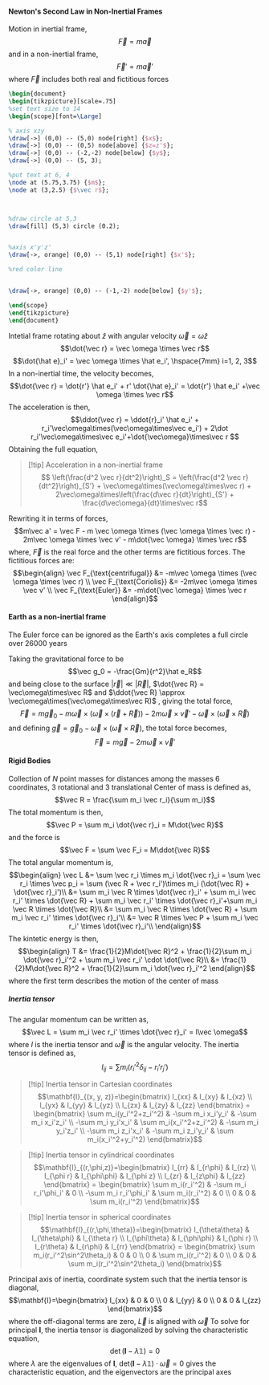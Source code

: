 #### Newton's Second Law in Non-Inertial Frames
Motion in inertial frame, $$\vec F = m\vec a$$
and in a non-inertial frame, $$\vec F' = m\vec a'$$
where $\vec F$ includes both real and fictitious forces
```tikz
\begin{document}
\begin{tikzpicture}[scale=.75]
%set text size to 14
\begin{scope}[font=\Large]

% axis xzy
\draw[->] (0,0) -- (5,0) node[right] {$x$};
\draw[->] (0,0) -- (0,5) node[above] {$z=z'$};
\draw[->] (0,0) -- (-2,-2) node[below] {$y$};
\draw[->] (0,0) -- (5, 3);

%put text at 6, 4
\node at (5.75,3.75) {$m$};
\node at (3,2.5) {$\vec r$};



%draw circle at 5,3
\draw[fill] (5,3) circle (0.2);


%axis x'y'z'
\draw[->, orange] (0,0) -- (5,1) node[right] {$x'$};

%red color line


\draw[->, orange] (0,0) -- (-1,-2) node[below] {$y'$};

\end{scope}
\end{tikzpicture}
\end{document}
```

Intetial frame rotating about $\hat z$ with angular velocity $\vec\omega=\omega\hat z$ 
$$\dot{\vec r} = \vec \omega \times \vec r$$
$$\dot{\hat e}_i' = \vec \omega \times \hat e_i', \hspace{7mm} i=1, 2, 3$$
In a non-inertial time, the velocity becomes, $$\dot{\vec r} = \dot{r'} \hat e_i' +  r' \dot{\hat e}_i' = \dot{r'} \hat e_i' +\vec \omega \times \vec r$$
The acceleration is then, $$\ddot{\vec r} = \ddot{r}_i' \hat e_i' + r_i'\vec\omega\times(\vec\omega\times\vec e_i') + 2\dot r_i'\vec\omega\times\vec e_i'+\dot{\vec\omega}\times\vec r $$
Obtaining the full equation,

>[!tip] Acceleration in a non-inertial frame
>$$ \left(\frac{d^2 \vec r}{dt^2}\right)_S = \left(\frac{d^2 \vec r}{dt^2}\right)_{S'} + \vec\omega\times(\vec\omega\times\vec r) + 2\vec\omega\times\left(\frac{d\vec r}{dt}\right)_{S'} + \frac{d\vec\omega}{dt}\times\vec r$$

Rewriting it in terms of forces, $$m\vec a' = \vec F - m \vec \omega \times (\vec \omega \times \vec r) - 2m\vec \omega \times \vec v' - m\dot{\vec \omega} \times \vec r$$
where, $\vec F$ is the real force and the other terms are fictitious forces. The fictitious forces are: 
$$\begin{align} \vec F_{\text{centrifugal}} &= -m\vec \omega \times (\vec \omega \times \vec r) \\
\vec F_{\text{Coriolis}} &= -2m\vec \omega \times \vec v' \\
\vec F_{\text{Euler}} &= -m\dot{\vec \omega} \times \vec r \end{align}$$
#### Earth as a non-inertial frame
The Euler force can be ignored as the Earth's axis completes a full circle over 26000 years

Taking the gravitational force to be $$\vec g_0 = -\frac{Gm}{r^2}\hat e_R$$ and being close to the surface $|\vec r| \ll |\vec R|$, $\dot{\vec R} = \vec\omega\times\vec R$ and $\ddot{\vec R} \approx \vec\omega\times(\vec\omega\times\vec R)$ , giving the total force, $$\vec F = m\vec g_0 - m\vec\omega\times(\vec\omega\times(\vec r +\vec R)) - 2m\vec\omega\times\vec v' - \vec \omega \times (\vec \omega \times \vec R)$$
and defining $\vec g = \vec g_0 - \vec\omega\times(\vec\omega\times\vec R)$, the total force becomes, $$\vec F = m\vec g - 2m\vec\omega\times\vec v'$$
#### Rigid Bodies
Collection of $N$ point masses for distances among the masses
6 coordinates, 3 rotational and 3 translational
Center of mass is defined as, $$\vec R = \frac{\sum m_i \vec r_i}{\sum m_i}$$
The total momentum is then, $$\vec P = \sum m_i \dot{\vec r}_i = M\dot{\vec R}$$
and the force is $$\vec F = \sum \vec F_i = M\ddot{\vec R}$$
The total angular momentum is, $$\begin{align}
\vec L &= \sum \vec r_i \times m_i \dot{\vec r}_i = \sum \vec r_i \times \vec p_i = \sum (\vec R + \vec r_i')\times m_i (\dot{\vec R} + \dot{\vec r}_i')\\
&= \sum m_i \vec R \times \dot{\vec r}_i' + \sum m_i \vec r_i' \times \dot{\vec R} + \sum m_i \vec r_i' \times \dot{\vec r}_i'+\sum m_i \vec R \times \dot{\vec R}\\
&= \sum m_i \vec R \times \dot{\vec R} + \sum m_i \vec r_i' \times \dot{\vec r}_i'\\
&= \vec R \times \vec P + \sum m_i \vec r_i' \times \dot{\vec r}_i'\\
\end{align}$$
The kintetic energy is then, $$\begin{align}
T &= \frac{1}{2}M\dot{\vec R}^2 + \frac{1}{2}\sum m_i \dot{\vec r}_i'^2 + \sum m_i \vec r_i' \cdot \dot{\vec R}\\
&= \frac{1}{2}M\dot{\vec R}^2 + \frac{1}{2}\sum m_i \dot{\vec r}_i'^2
\end{align}$$ where the first term describes the motion of the center of mass

##### Inertia tensor
The angular momentum can be written as, $$\vec L = \sum m_i \vec r_i' \times \dot{\vec r}_i' = I\vec \omega$$
where $I$ is the inertia tensor and $\vec \omega$ is the angular velocity. The inertia tensor is defined as, $$I_{ij} = \sum m_i (r_i'^2\delta_{ij} - r_i'r_j')$$

> [!tip] Inertia tensor in Cartesian coordinates
$$\mathbf{I}_{(x, y, z)}=\begin{bmatrix} I_{xx} & I_{xy} & I_{xz} \\ I_{yx} & I_{yy} & I_{yz} \\ I_{zx} & I_{zy} & I_{zz} \end{bmatrix} = \begin{bmatrix} \sum m_i(y_i'^2+z_i'^2) & -\sum m_i x_i'y_i' & -\sum m_i x_i'z_i' \\ -\sum m_i y_i'x_i' & \sum m_i(x_i'^2+z_i'^2) & -\sum m_i y_i'z_i' \\ -\sum m_i z_i'x_i' & -\sum m_i z_i'y_i' & \sum m_i(x_i'^2+y_i'^2) \end{bmatrix}$$

> [!tip] Inertia tensor in cylindrical coordinates
> $$\mathbf{I}_{(r,\phi,z)}=\begin{bmatrix} I_{rr} & I_{r\phi} & I_{rz} \\ I_{\phi r} & I_{\phi\phi} & I_{\phi z} \\ I_{zr} & I_{z\phi} & I_{zz} \end{bmatrix} = \begin{bmatrix} \sum m_i(r_i'^2) & -\sum m_i r_i'\phi_i' & 0 \\ -\sum m_i r_i'\phi_i' & \sum m_i(r_i'^2) & 0 \\ 0 & 0 & \sum m_i(r_i'^2) \end{bmatrix}$$

> [!tip] Inertia tensor in spherical coordinates
> $$\mathbf{I}_{(r,\phi,\theta)}=\begin{bmatrix} I_{\theta\theta} & I_{\theta\phi} & I_{\theta r} \\ I_{\phi\theta} & I_{\phi\phi} & I_{\phi r} \\ I_{r\theta} & I_{r\phi} & I_{rr} \end{bmatrix} = \begin{bmatrix} \sum m_i(r_i'^2\sin^2\theta_i) & 0 & 0 \\ 0 & \sum m_i(r_i'^2) & 0 \\ 0 & 0 & \sum m_i(r_i'^2\sin^2\theta_i) \end{bmatrix}$$

Principal axis of inertia, coordinate system such that the inertia tensor is diagonal, 
$$\mathbf{I}=\begin{bmatrix} I_{xx} & 0 & 0 \\ 0 & I_{yy} & 0 \\ 0 & 0 & I_{zz} \end{bmatrix}$$
where the off-diagonal terms are zero, $\vec L$ is aligned with $\vec \omega$
To solve for principal $\mathbf I$, the inertia tensor is diagonalized by solving the characteristic equation, $$\det(\mathbf{I} - \lambda \mathbb{1}) = 0$$
where $\lambda$ are the eigenvalues of $\mathbf{I}$, $\text{det}(\mathbf{I} - \lambda \mathbb{1})\cdot\vec\omega = 0$ gives the characteristic equation, and the eigenvectors are the principal axes
